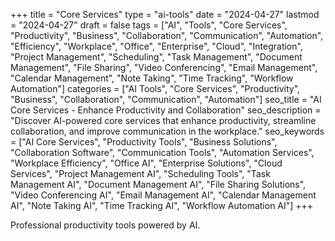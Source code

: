 +++
title = "Core Services"
type = "ai-tools"
date = "2024-04-27"
lastmod = "2024-04-27"
draft = false
tags = ["AI", "Tools", "Core Services", "Productivity", "Business", "Collaboration", "Communication", "Automation", "Efficiency", "Workplace", "Office", "Enterprise", "Cloud", "Integration", "Project Management", "Scheduling", "Task Management", "Document Management", "File Sharing", "Video Conferencing", "Email Management", "Calendar Management", "Note Taking", "Time Tracking", "Workflow Automation"]
categories = ["AI Tools", "Core Services", "Productivity", "Business", "Collaboration", "Communication", "Automation"]
seo_title = "AI Core Services - Enhance Productivity and Collaboration"
seo_description = "Discover AI-powered core services that enhance productivity, streamline collaboration, and improve communication in the workplace."
seo_keywords = ["AI Core Services", "Productivity Tools", "Business Solutions", "Collaboration Software", "Communication Tools", "Automation Services", "Workplace Efficiency", "Office AI", "Enterprise Solutions", "Cloud Services", "Project Management AI", "Scheduling Tools", "Task Management AI", "Document Management AI", "File Sharing Solutions", "Video Conferencing AI", "Email Management AI", "Calendar Management AI", "Note Taking AI", "Time Tracking AI", "Workflow Automation AI"]
+++

Professional productivity tools powered by AI.
